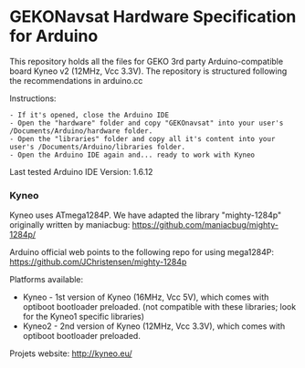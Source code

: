 # GEKONavsat Hardware Specification for Arduino
This repository holds all the files for GEKO 3rd party Arduino-compatible board Kyneo v2 (12MHz, Vcc 3.3V).
The repository is structured following the recommendations in arduino.cc

Instructions:

	- If it's opened, close the Arduino IDE
	- Open the "hardware" folder and copy "GEKOnavsat" into your user's /Documents/Arduino/hardware folder.
	- Open the "libraries" folder and copy all it's content into your user's /Documents/Arduino/libraries folder.
	- Open the Arduino IDE again and... ready to work with Kyneo

Last tested Arduino IDE Version: 1.6.12

### Kyneo

Kyneo uses ATmega1284P. We have adapted the library "mighty-1284p" originally written by maniacbug:
https://github.com/maniacbug/mighty-1284p/

Arduino official web points to the following repo for using mega1284P:
https://github.com/JChristensen/mighty-1284p

Platforms available:
- Kyneo  - 1st version of Kyneo (16MHz, Vcc 5V), which comes with optiboot bootloader preloaded. (not compatible 
with these libraries; look for the Kyneo1 specific libraries)
- Kyneo2 - 2nd version of Kyneo (12MHz, Vcc 3.3V), which comes with optiboot bootloader preloaded.

Projets website: http://kyneo.eu/
